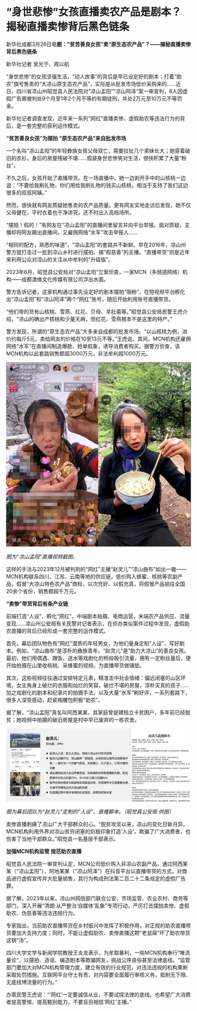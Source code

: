 # “身世悲惨”女孩直播卖农产品是剧本？揭秘直播卖惨背后黑色链条

新华社成都3月26日电**题：“贫苦善良女孩”卖“原生态农产品”？——揭秘直播卖惨背后黑色链条**

新华社记者 吴光于、周以航

“身世悲惨”的女孩坚强生活，“动人故事”的背后是早已设定好的剧本；打着“助农”旗号售卖的“大凉山原生态农产品”，实际是从批发市场低价采购来的……近日，四川省凉山州昭觉县人民法院对“凉山孟阳”“凉山阿泽”案一审宣判，8人因虚假广告罪被判处9个月至1年2个月不等的有期徒刑，并处2万元至10万元不等罚金。

新华社记者调查发现，近年来一系列“网红”直播卖惨、虚假助农等违法行为的背后，是一套完整的获利运作模式。

**“贫苦善良女孩”为摆拍 “原生态农产品”来自批发市场**

一个名叫“凉山孟阳”的年轻彝族女孩父母双亡，需要拉扯几个弟妹长大；她穿着破旧的衣衫，身后的房屋残破不堪……假装身世悲惨笑对生活，很快积累了大量“粉丝”。

不久之后，女孩开始了直播带货。在一场直播中，她一边剥开手中的山核桃一边说：“不要给我刷礼物，你们用给我刷礼物的钱买山核桃，相当于支持了我们这边很多的叔叔阿姨。”

然而，很快就有网友质疑她售卖的农产品质量。更有网友实地走访后发现，她不仅父母健在，平时衣着也干净讲究，还不时出入高档场所。

“摆拍！假的！”有网友在“凉山孟阳”的直播间里留言并向平台举报。面对质疑，主播却将网友踢出直播间，又雇佣网络“水军”攻击举报人……

“相同的配方，熟悉的味道”，“凉山孟阳”的套路并不新鲜。早在2016年，凉山州警方就打击过一批到凉山乡村进行摆拍、搞“假慈善”的主播。“直播带货”则是近年来利用公众对凉山的关注从中牟利的“升级版”。

2023年6月，昭觉县公安局对“凉山孟阳”立案侦查，一家MCN（多频道网络）机构——成都澳维文化传媒有限公司浮出水面。

警方告诉记者，这家机构通过事先设定好的剧本摆拍“吸粉”，在短视频平台孵化出“凉山孟阳”和“凉山阿泽”两个“网红”账号，随后开始利用账号直播带货。

“他们带的货有山核桃、雪燕、红花、贝母、羊肚菌等。”昭觉县公安局民警王虎介绍，“凉山的确出产核桃和少量天麻，但红花、雪燕根本不是这里的特产。”

警方发现，所谓的“原生态农产品”大多来自成都的批发市场。“以山核桃为例，进价约每斤5元，卖给网友的价格在10至13元不等。”王虎说。其间，MCN机构还雇佣网络“水军”在直播间制造爆款、抢单假象，诱导消费者购买。据警方侦查，该MCN机构以此套路销售额超3000万元，非法牟利超1000万元。

![319bc685f20e313b44a0c98d403768a5.jpg](https://raw.githubusercontent.com/qqhsx/qqnews_image/main/2024/03/27/“身世悲惨”女孩直播卖农产品是剧本？揭秘直播卖惨背后黑色链条/319bc685f20e313b44a0c98d403768a5.jpg)

_图为“凉山孟阳”直播视频截图。_

这样的手法与2023年12月被判刑的“网红”主播“赵灵儿”“凉山曲布”如出一辙——MCN机构联系四川、江苏、云南等地的供应链，低价购入蜂蜜、核桃等农副产品，假冒“大凉山特色农产品”商标，以次充好、以假充真，将假冒产品销往全国20余个省份，销售额超千万元。

**“卖惨”带货背后有条产业链**

前端打造“人设”、孵化“网红”，中端剧本拍摄、电商运营，末端农产品供应、流量变现……凉山州公安局有关民警对记者表示，在侦办类似案件过程中发现，虚假助农直播的背后已经形成一套完整的运作模式。

首先，幕后团队物色有“网红”潜质的年轻男女，为他们量身定制“人设”、写好剧本。例如，“凉山曲布”是淳朴的彝族青年，“赵灵儿”是“助力大凉山”的善良女孩。最初，他们用偶遇、蹭饭、送水等戏剧化的桥段吸引流量，拥有一定粉丝量后，便开始拍摄在山里收核桃、采蜂蜜的视频，为直播带货做铺垫。

其次，这些视频往往通过安排特定元素，精准击中社会情绪：偏远闭塞的山区环境，女主角身上破烂的衣服和灿烂的笑容，破烂不堪的房屋，淳朴天真的孩子……加之戏剧化的剧本和纪录片的拍摄手法，以及大量“水军”刷好评，一系列套路下，很多人深受感动，赶紧掏腰包积极“助农”。

据了解，“凉山孟阳”真名叫阿西某某，其家庭曾是建档立卡贫困户，多年前已经脱贫；她视频中拍摄的破旧房屋是村中早已废弃的一栋农舍。

![6fffb06cb76b350a060858a9e11f0a1a.jpg](https://raw.githubusercontent.com/qqhsx/qqnews_image/main/2024/03/27/“身世悲惨”女孩直播卖农产品是剧本？揭秘直播卖惨背后黑色链条/6fffb06cb76b350a060858a9e11f0a1a.jpg)

 _图为幕后团队为“赵灵儿”定制的“人设”、直播脚本。（昭觉县公安局 供图）_

卖惨直播刺痛了凉山广大干部群众的心。“脱贫攻坚以来，凉山的变化日新月异。MCN机构利用外界对凉山贫穷闭塞的刻板印象打造‘人设’，欺骗了广大消费者，也伤害了当地干部群众。”昭觉县一名基层干部表示。

**加强MCN机构监管 规范助农直播**

昭觉县人民法院一审宣判认定，MCN公司低价购入非凉山农副产品，通过阿西某某（“凉山孟阳”）、阿地某某（“凉山阿泽”）在抖音平台以直播带货的方式，对商品进行虚假宣传并大批量销售，其行为构成刑法第二百二十二条规定的虚假广告罪。

据了解，2023年以来，凉山州网信部门联合公安、市场监管、农业农村、商务等部门，深入开展“清朗·从严整治‘自媒体’乱象”专项行动，严厉打击摆拍卖惨、虚假助农、伪慈善等违法违规行为。

专家指出，当前助农直播带货在乡村振兴中发挥了积极作用，对正规的助农直播带货要加大支持力度；同时，不能让虚假助农、卖惨直播这颗“老鼠屎”坏了助农带货这锅“汤”。

四川大学文学与新闻学院教授王炎龙表示，为牟取暴利，一些MCN机构奉行“唯流量论”，以摆拍、造谣、编造剧本等欺骗网友，挑战公序良俗甚至法律底线。“监管部门要加大对MCN机构管理力度，建立有效的行业规范，对违法违规的机构果断采取处罚措施。互联网平台守土有责，对内容要全面履行审核义务，抵制无下限、无底线博流量的行为。”

办案民警王虎说：“‘网红’一定要诚信从业，不要试探法律的底线。也希望广大消费者提高警惕，提高甄别能力，不要盲目相信‘网红’主播。”

